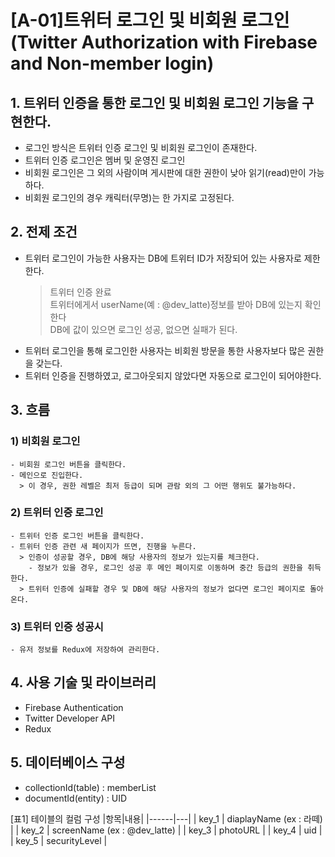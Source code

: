 # [A-01]트위터 로그인 및 비회원 로그인(Twitter Authorization with Firebase and Non-member login)

## 1. 트위터 인증을 통한 로그인 및 비회원 로그인 기능을 구현한다.
 - 로그인 방식은 트위터 인증 로그인 및 비회원 로그인이 존재한다.
 - 트위터 인증 로그인은 멤버 및 운영진 로그인
 - 비회원 로그인은 그 외의 사람이며 게시판에 대한 권한이 낮아 읽기(read)만이 가능하다.
 - 비회원 로그인의 경우 캐릭터(무명)는 한 가지로 고정된다.

## 2. 전제 조건
 - 트위터 로그인이 가능한 사용자는 DB에 트위터 ID가 저장되어 있는 사용자로 제한한다.   
   > 트위터 인증 완료   
   > 트위터에게서 userName(예 : @dev_latte)정보를 받아 DB에 있는지 확인한다  
   > DB에 값이 있으면 로그인 성공, 없으면 실패가 된다.
 - 트위터 로그인을 통해 로그인한 사용자는 비회원 방문을 통한 사용자보다 많은 권한을 갖는다.
 - 트위터 인증을 진행하였고, 로그아웃되지 않았다면 자동으로 로그인이 되어야한다.

## 3. 흐름
### 1) 비회원 로그인  
    - 비회원 로그인 버튼을 클릭한다.  
    - 메인으로 진입한다.  
      > 이 경우, 권한 레벨은 최저 등급이 되며 관람 외의 그 어떤 행위도 불가능하다.

### 2) 트위터 인증 로그인
    - 트위터 인증 로그인 버튼을 클릭한다.
    - 트위터 인증 관련 새 페이지가 뜨면, 진행을 누른다.
      > 인증이 성공할 경우, DB에 해당 사용자의 정보가 있는지를 체크한다.
        - 정보가 있을 경우, 로그인 성공 후 메인 페이지로 이동하며 중간 등급의 권한을 취득한다.
      > 트위터 인증에 실패할 경우 및 DB에 해당 사용자의 정보가 없다면 로그인 페이지로 돌아온다.

### 3) 트위터 인증 성공시
    - 유저 정보를 Redux에 저장하여 관리한다.

## 4. 사용 기술 및 라이브러리
  - Firebase Authentication
  - Twitter Developer API
  - Redux

## 5. 데이터베이스 구성
 - collectionId(table) : memberList 
 - documentId(entity) : UID

[표1] 테이블의 컬럼 구성 
|항목|내용|
|------|---|
| key_1 | diaplayName (ex : 라떼) |
| key_2 | screenName (ex : @dev_latte) |
| key_3 | photoURL |
| key_4 | uid |
| key_5 | securityLevel |